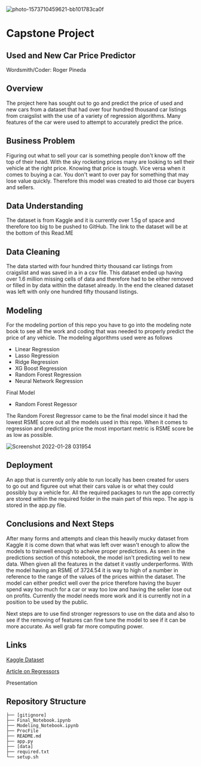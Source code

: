 ![photo-1573710459621-bb101783ca0f](https://user-images.githubusercontent.com/92402366/151297669-4d457f28-5c53-4604-803f-f4c755faabd8.jpg)

# Capstone Project
## Used and New Car Price Predictor
Wordsmith/Coder: Roger Pineda
## Overview
The project here has sought out to go and predict the price of used and new cars from a dataset that had over four hundred thousand car listings from craigslist with the use of a variety of regression algorithms. Many features of the car were used to attempt to accurately predict the price.
## Business Problem
Figuring out what to sell your car is something people don't know off the top of their head. With the sky rocketing prices many are looking to sell their vehicle at the right price. Knowing that price is tough. Vice versa when it comes to buying a car. You don't want to over pay for something that may lose value quickly. Therefore this model was created to aid those car buyers and sellers.
## Data Understanding
The dataset is from Kaggle and it is currently over 1.5g of space and therefore too big to be pushed to GitHub. The link to the dataset will be at the bottom of this Read.ME
## Data Cleaning
The data started with four hundred thirty thousand car listings from craigslist and was saved in a in a csv file. This dataset ended up having over 1.6 million missing cells of data and therefore had to be either removed or filled in by data within the dataset already. In the end the cleaned dataset was left with only one hundred fifty thousand listings. 
## Modeling
For the modeling portion of this repo you have to go into the modeling note book to see all the work and coding that was needed to properly predict the price of any vehicle.
The modeling algorithms used were as follows
* Linear Regression
* Lasso Regression
* Ridge Regression
* XG Boost Regression
* Random Forest Regression
* Neural Network Regression

Final Model
* Random Forest Regessor

The Random Forest Regressor came to be the final model since it had the lowest RSME score out all the models used in this repo. When it comes to regression and predicting price the most important metric is RSME score be as low as possible.

![Screenshot 2022-01-28 031954](https://user-images.githubusercontent.com/92402366/151512554-bb406396-4274-4af4-9974-b5db1cc29efe.png)

## Deployment
An app that is currently only able to run locally has been created for users to go out and figuree out what their cars value is or what they could possibly buy a vehicle for.
All the required packages to run the app correctly are stored within the required folder in the main part of this repo. The app is stored in the app.py file.
## Conclusions and Next Steps
After many forms and attempts and clean this heavily mucky dataset from Kaggle it is come down that what was left over wasn't enough to allow the models to trainwell enough to acheive proper predictions. As seen in the predictions section of this notebook, the model isn't predicting well to new data. When given all the features in the datset it vastly underperforms. With the model having an RSME of 3724.54 it is way to high of a number in reference to the range of the values of the prices within the dataset. The model can either predict well over the price therefore having the buyer spend way too much for a car or way too low and having the seller lose out on profits. Currently the model needs more work and it is currently not in a position to be used by the public. 

Next steps are to use find stronger regressors to use on the data and also to see if the removing of features can fine tune the model to see if it can be more accurate. As well grab far more computing power.

## Links
[Kaggle Dataset](https://www.kaggle.com/austinreese/craigslist-carstrucks-data)

[Article on Regressors](https://www.jigsawacademy.com/popular-regression-algorithms-ml/#Neural-Network-Regression-)

Presentation

## Repository Structure
```
├── [gitignore]
├── Final_Notebook.ipynb
├── Modeling_Notebook.ipynb
├── ProcFile 
├── README.md
├── app.py
├── [data]
├── required.txt 
└── setup.sh
 
```
